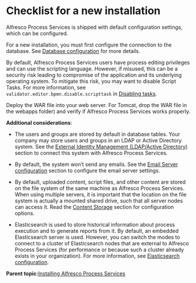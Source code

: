 # Checklist for a new installation

Alfresco Process Services is shipped with default configuration settings, which can be configured.

For a new installation, you must first configure the connection to the database. See [Database configuration](databaseConfiguration.md) for more details.

By default, Alfresco Process Services users have process editing privileges and can use the scripting language. However, if misused, this can be a security risk leading to compromise of the application and its underlying operating system. To mitigate this risk, you may want to disable Script Tasks. For more information, see `validator.editor.bpmn.disable.scripttask` in [Disabling tasks](disabling_tasks.md).

Deploy the WAR file into your web server. For Tomcat, drop the WAR file in the webapps folder\) and verify if Alfresco Process Services works properly.

**Additional considerations**:

-   The users and groups are stored by default in database tables. Your company may store users and groups in an LDAP or Active Directory system. See the [External Identity Management \(LDAP/Active Directory\)](externalIdentityManagement.md) section to connect this system with Alfresco Process Services.

-   By default, the system won’t send any emails. See the [Email Server configuration](emailServerConfiguration.md) section to configure the email server settings.

-   By default, uploaded content, script files, and other content are stored on the file system of the same machine as Alfresco Process Services. When using multiple servers, it is important that the location on the file system is actually a mounted shared drive, such that all server nodes can access it. Read the [Content Storage](contentStorageConfig.md) section for configuration options.

-   Elasticsearch is used to store historical information about process execution and to generate reports from it. By default, an embedded Elasticsearch server is used. However, you can switch the modes to connect to a cluster of Elasticsearch nodes that are external to Alfresco Process Services \(for performance or because such a cluster already exists in your organization\). For more information, see [Elasticsearch configuration](elasticsearch_configuration.md).


**Parent topic:**[Installing Alfresco Process Services](../topics/installing_process_services.md)

